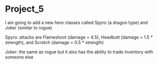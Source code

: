 # Project_5

I am going to add a new hero classes called Spyro (a dragon type) and Joker (similar to rogue)

Spyro:
attacks are Flameshoot (damage = 4.5), Headbutt (damage = 1.5 * strength), and Scratch (damage = 0.5 * strength)

Joker:
the same as rogue but it also has the ability to trade inventory with someone else
